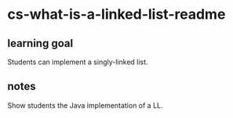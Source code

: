 # cs-what-is-a-linked-list-readme

## learning goal 
Students can implement a singly-linked list.

## notes
Show students the Java implementation of a LL. 

